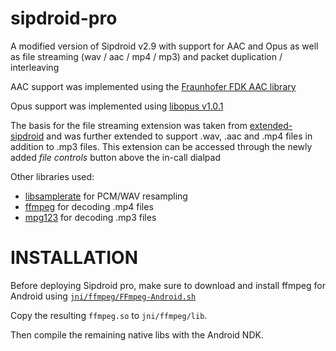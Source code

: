 sipdroid-pro
============

A modified version of Sipdroid v2.9 with support for AAC and Opus as well as file streaming (wav / aac / mp4 / mp3) and packet duplication / interleaving

AAC support was implemented using the [Fraunhofer FDK AAC library](http://www.iis.fraunhofer.de/en/bf/amm/implementierungen/fdkaaccodec.html)

Opus support was implemented using [libopus v1.0.1](http://www.opus-codec.org)

The basis for the file streaming extension was taken from [extended-sipdroid](https://github.com/codevise/extended-sipdroid) and was further extended to support .wav, .aac and .mp4 files in addition to .mp3 files.
This extension can be accessed through the newly added _file controls_ button above the in-call dialpad

Other libraries used:
* [libsamplerate](http://www.mega-nerd.com/SRC/) for PCM/WAV resampling
* [ffmpeg](http://www.ffmpeg.org/) for decoding .mp4 files
* [mpg123](http://mpg123.org) for decoding .mp3 files

INSTALLATION
============

Before deploying Sipdroid pro, make sure to download and install ffmpeg for Android using [`jni/ffmpeg/FFmpeg-Android.sh`](https://github.com/juho0006/sipdroid-pro/blob/master/jni/ffmpeg/FFmpeg-Android.sh) 

Copy the resulting `ffmpeg.so` to `jni/ffmpeg/lib`.

Then compile the remaining native libs with the Android NDK.
